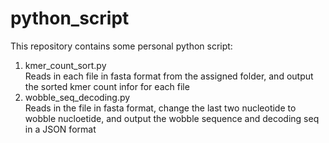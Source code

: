 # python_script
This repository contains some personal python script:
1. kmer_count_sort.py  
Reads in each file in fasta format from the assigned folder, and output the sorted kmer count infor for each file
2. wobble_seq_decoding.py  
Reads in the file in fasta format, change the last two nucleotide to wobble nucloetide, and output the wobble sequence and decoding seq in a JSON format



